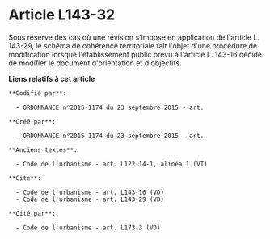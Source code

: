 # Article L143-32

Sous réserve des cas où une révision s'impose en application de l'article L. 143-29, le schéma de cohérence territoriale fait
l'objet d'une procédure de modification lorsque l'établissement public prévu à l'article L. 143-16 décide de modifier le
document d'orientation et d'objectifs.

**Liens relatifs à cet article**

	**Codifié par**:

	  - ORDONNANCE n°2015-1174 du 23 septembre 2015 - art.

	**Créé par**:

	  - ORDONNANCE n°2015-1174 du 23 septembre 2015 - art.

	**Anciens textes**:

	  - Code de l'urbanisme - art. L122-14-1, alinéa 1 (VT)

	**Cite**:

	  - Code de l'urbanisme - art. L143-16 (VD)
	  - Code de l'urbanisme - art. L143-29 (VD)

	**Cité par**:

	  - Code de l'urbanisme - art. L173-3 (VD)
